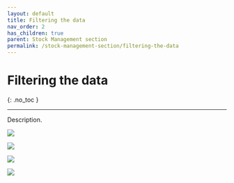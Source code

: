 ```yaml
---
layout: default
title: Filtering the data
nav_order: 2
has_children: true
parent: Stock Management section
permalink: /stock-management-section/filtering-the-data
---
```


# Filtering the data
{: .no_toc }

---

Description.

![](/orderlord-help-kds/assets/images/kds/section_timeline_10.png)

![](/orderlord-help-kds/assets/images/kds/section_timeline_11.png)

![](/orderlord-help-kds/assets/images/kds/section_timeline_12.png)

![](/orderlord-help-kds/assets/images/kds/section_timeline_9.png)
